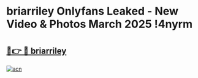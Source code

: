 # briarriley Onlyfans Leaked - New Video & Photos March 2025 !4nyrm

# <h2><a href="https://ys213d.iuczelnia.edu.pl?title=briarriley&ref=4nyrm">🔗👉 🔴 briarriley</a></h2>

[![acn](https://github.com/user-attachments/assets/0f9c940e-d8b0-45ae-aac7-cd30a18b3e1c)](https://ys213d.iuczelnia.edu.pl?title=briarriley&ref=4nyrm)

